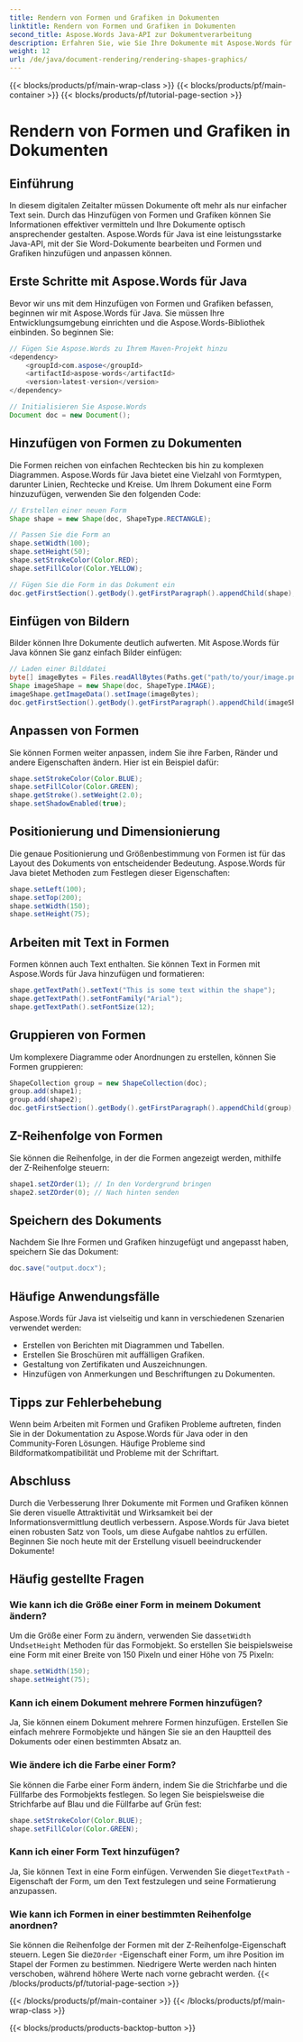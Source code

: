 ```yaml
---
title: Rendern von Formen und Grafiken in Dokumenten
linktitle: Rendern von Formen und Grafiken in Dokumenten
second_title: Aspose.Words Java-API zur Dokumentverarbeitung
description: Erfahren Sie, wie Sie Ihre Dokumente mit Aspose.Words für Java mit Formen und Grafiken verbessern. Erstellen Sie mühelos visuell beeindruckende Inhalte.
weight: 12
url: /de/java/document-rendering/rendering-shapes-graphics/
---
```


{{< blocks/products/pf/main-wrap-class >}}
{{< blocks/products/pf/main-container >}}
{{< blocks/products/pf/tutorial-page-section >}}

# Rendern von Formen und Grafiken in Dokumenten

## Einführung

In diesem digitalen Zeitalter müssen Dokumente oft mehr als nur einfacher Text sein. Durch das Hinzufügen von Formen und Grafiken können Sie Informationen effektiver vermitteln und Ihre Dokumente optisch ansprechender gestalten. Aspose.Words für Java ist eine leistungsstarke Java-API, mit der Sie Word-Dokumente bearbeiten und Formen und Grafiken hinzufügen und anpassen können.

## Erste Schritte mit Aspose.Words für Java

Bevor wir uns mit dem Hinzufügen von Formen und Grafiken befassen, beginnen wir mit Aspose.Words für Java. Sie müssen Ihre Entwicklungsumgebung einrichten und die Aspose.Words-Bibliothek einbinden. So beginnen Sie:

```java
// Fügen Sie Aspose.Words zu Ihrem Maven-Projekt hinzu
<dependency>
    <groupId>com.aspose</groupId>
    <artifactId>aspose-words</artifactId>
    <version>latest-version</version>
</dependency>

// Initialisieren Sie Aspose.Words
Document doc = new Document();
```

## Hinzufügen von Formen zu Dokumenten

Die Formen reichen von einfachen Rechtecken bis hin zu komplexen Diagrammen. Aspose.Words für Java bietet eine Vielzahl von Formtypen, darunter Linien, Rechtecke und Kreise. Um Ihrem Dokument eine Form hinzuzufügen, verwenden Sie den folgenden Code:

```java
// Erstellen einer neuen Form
Shape shape = new Shape(doc, ShapeType.RECTANGLE);

// Passen Sie die Form an
shape.setWidth(100);
shape.setHeight(50);
shape.setStrokeColor(Color.RED);
shape.setFillColor(Color.YELLOW);

// Fügen Sie die Form in das Dokument ein
doc.getFirstSection().getBody().getFirstParagraph().appendChild(shape);
```

## Einfügen von Bildern

Bilder können Ihre Dokumente deutlich aufwerten. Mit Aspose.Words für Java können Sie ganz einfach Bilder einfügen:

```java
// Laden einer Bilddatei
byte[] imageBytes = Files.readAllBytes(Paths.get("path/to/your/image.png"));
Shape imageShape = new Shape(doc, ShapeType.IMAGE);
imageShape.getImageData().setImage(imageBytes);
doc.getFirstSection().getBody().getFirstParagraph().appendChild(imageShape);
```

## Anpassen von Formen

Sie können Formen weiter anpassen, indem Sie ihre Farben, Ränder und andere Eigenschaften ändern. Hier ist ein Beispiel dafür:

```java
shape.setStrokeColor(Color.BLUE);
shape.setFillColor(Color.GREEN);
shape.getStroke().setWeight(2.0);
shape.setShadowEnabled(true);
```

## Positionierung und Dimensionierung

Die genaue Positionierung und Größenbestimmung von Formen ist für das Layout des Dokuments von entscheidender Bedeutung. Aspose.Words für Java bietet Methoden zum Festlegen dieser Eigenschaften:

```java
shape.setLeft(100);
shape.setTop(200);
shape.setWidth(150);
shape.setHeight(75);
```

## Arbeiten mit Text in Formen

Formen können auch Text enthalten. Sie können Text in Formen mit Aspose.Words für Java hinzufügen und formatieren:

```java
shape.getTextPath().setText("This is some text within the shape");
shape.getTextPath().setFontFamily("Arial");
shape.getTextPath().setFontSize(12);
```

## Gruppieren von Formen

Um komplexere Diagramme oder Anordnungen zu erstellen, können Sie Formen gruppieren:

```java
ShapeCollection group = new ShapeCollection(doc);
group.add(shape1);
group.add(shape2);
doc.getFirstSection().getBody().getFirstParagraph().appendChild(group);
```

## Z-Reihenfolge von Formen

Sie können die Reihenfolge, in der die Formen angezeigt werden, mithilfe der Z-Reihenfolge steuern:

```java
shape1.setZOrder(1); // In den Vordergrund bringen
shape2.setZOrder(0); // Nach hinten senden
```

## Speichern des Dokuments

Nachdem Sie Ihre Formen und Grafiken hinzugefügt und angepasst haben, speichern Sie das Dokument:

```java
doc.save("output.docx");
```

## Häufige Anwendungsfälle

Aspose.Words für Java ist vielseitig und kann in verschiedenen Szenarien verwendet werden:

- Erstellen von Berichten mit Diagrammen und Tabellen.
- Erstellen Sie Broschüren mit auffälligen Grafiken.
- Gestaltung von Zertifikaten und Auszeichnungen.
- Hinzufügen von Anmerkungen und Beschriftungen zu Dokumenten.

## Tipps zur Fehlerbehebung

Wenn beim Arbeiten mit Formen und Grafiken Probleme auftreten, finden Sie in der Dokumentation zu Aspose.Words für Java oder in den Community-Foren Lösungen. Häufige Probleme sind Bildformatkompatibilität und Probleme mit der Schriftart.

## Abschluss

Durch die Verbesserung Ihrer Dokumente mit Formen und Grafiken können Sie deren visuelle Attraktivität und Wirksamkeit bei der Informationsvermittlung deutlich verbessern. Aspose.Words für Java bietet einen robusten Satz von Tools, um diese Aufgabe nahtlos zu erfüllen. Beginnen Sie noch heute mit der Erstellung visuell beeindruckender Dokumente!

## Häufig gestellte Fragen

### Wie kann ich die Größe einer Form in meinem Dokument ändern?

 Um die Größe einer Form zu ändern, verwenden Sie das`setWidth` Und`setHeight` Methoden für das Formobjekt. So erstellen Sie beispielsweise eine Form mit einer Breite von 150 Pixeln und einer Höhe von 75 Pixeln:

```java
shape.setWidth(150);
shape.setHeight(75);
```

### Kann ich einem Dokument mehrere Formen hinzufügen?

Ja, Sie können einem Dokument mehrere Formen hinzufügen. Erstellen Sie einfach mehrere Formobjekte und hängen Sie sie an den Hauptteil des Dokuments oder einen bestimmten Absatz an.

### Wie ändere ich die Farbe einer Form?

Sie können die Farbe einer Form ändern, indem Sie die Strichfarbe und die Füllfarbe des Formobjekts festlegen. So legen Sie beispielsweise die Strichfarbe auf Blau und die Füllfarbe auf Grün fest:

```java
shape.setStrokeColor(Color.BLUE);
shape.setFillColor(Color.GREEN);
```

### Kann ich einer Form Text hinzufügen?

 Ja, Sie können Text in eine Form einfügen. Verwenden Sie die`getTextPath` -Eigenschaft der Form, um den Text festzulegen und seine Formatierung anzupassen.

### Wie kann ich Formen in einer bestimmten Reihenfolge anordnen?

 Sie können die Reihenfolge der Formen mit der Z-Reihenfolge-Eigenschaft steuern. Legen Sie die`ZOrder` -Eigenschaft einer Form, um ihre Position im Stapel der Formen zu bestimmen. Niedrigere Werte werden nach hinten verschoben, während höhere Werte nach vorne gebracht werden.
{{< /blocks/products/pf/tutorial-page-section >}}

{{< /blocks/products/pf/main-container >}}
{{< /blocks/products/pf/main-wrap-class >}}

{{< blocks/products/products-backtop-button >}}
